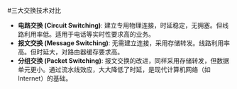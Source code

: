 #三大交换技术对比
*   **电路交换 (Circuit Switching)**: 建立专用物理连接，时延稳定，无拥塞。但线路利用率低。适用于电话等实时性要求高的业务。
*   **报文交换 (Message Switching)**: 无需建立连接，采用存储转发。线路利用率高。但时延大，对路由器缓存要求高。
*   **分组交换 (Packet Switching)**: 报文交换的改进，同样采用存储转发，但数据单元更小。通过流水线效应，大大降低了时延，是现代计算机网络（如Internet）的基础。